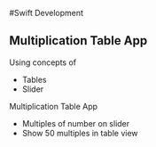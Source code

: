 #Swift Development

## Multiplication Table App

Using concepts of

- Tables
- Slider

Multiplication Table App

- Multiples of number on slider
- Show 50 multiples in table view
